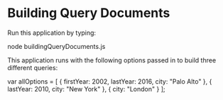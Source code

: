 # Building Query Documents
Run this application by typing:

node buildingQueryDocuments.js

This application runs with the following options passed in to build three different queries:

var allOptions = [
    {
        firstYear: 2002,
        lastYear: 2016,
        city: "Palo Alto"
    },
    {
        lastYear: 2010,
        city: "New York"
    },
    {
        city: "London"
    }
];


